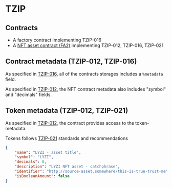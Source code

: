 # TZIP

## Contracts

- A factory contract implementing TZIP-016
- A [NFT asset contract (FA2)](https://gitlab.com/tezos/tzip/-/blob/master/proposals/tzip-12/tzip-12.md#nft-asset-contract)
implementing TZIP-012, TZIP-016, TZIP-021

## Contract metadata (TZIP-012, TZIP-016)

As specified in [TZIP-016](https://gitlab.com/tezos/tzip/-/blob/master/proposals/tzip-16/tzip-16.md),
all of the contracts storages includes a `%metadata` field.

As specified in [TZIP-012](https://gitlab.com/tezos/tzip/-/blob/master/proposals/tzip-12/tzip-12.md#token-metadata),
the NFT contract metadata also includes "symbol" and "decimals" fields.

## Token metadata (TZIP-012, TZIP-021)

As specified in [TZIP-012](https://gitlab.com/tezos/tzip/-/blob/master/proposals/tzip-12/tzip-12.md#token-metadata),
the contract provides access to the token-metadata.

Tokens follows [TZIP-021](https://gitlab.com/tezos/tzip/-/blob/master/proposals/tzip-21/tzip-21.md)
standards and recommendations

```json
{
    "name": "LYZI - asset title",
    "symbol": "LYZI",
    "decimals": 0,
    "description": "LYZI NFT asset - catchphrase",
    "identifier": "http://source-asset.somewhere/this-is-true-trust-me",
    "isBooleanAmount": false
}
```
